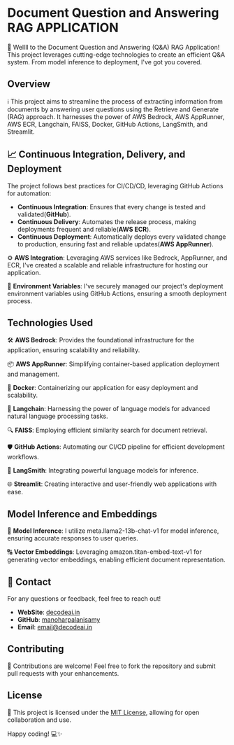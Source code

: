 # Document Question and Answering RAG APPLICATION

🚀 Wellll to the Document Question and Answering (Q&A) RAG Application! This project leverages cutting-edge technologies to create an efficient Q&A system. From model inference to deployment, I've got you covered.

## Overview

ℹ️ This project aims to streamline the process of extracting information from documents by answering user questions using the Retrieve and Generate (RAG) approach. It harnesses the power of AWS Bedrock, AWS AppRunner, AWS ECR, Langchain, FAISS, Docker, GitHub Actions, LangSmith, and Streamlit.

## 📈 Continuous Integration, Delivery, and Deployment

The project follows best practices for CI/CD/CD, leveraging GitHub Actions for automation:

- **Continuous Integration**: Ensures that every change is tested and validated(**GitHub**).
- **Continuous Delivery**: Automates the release process, making deployments frequent and reliable(**AWS ECR**).
- **Continuous Deployment**: Automatically deploys every validated change to production, ensuring fast and reliable updates(**AWS AppRunner**).


⚙️ **AWS Integration**: Leveraging AWS services like Bedrock, AppRunner, and ECR, I've created a scalable and reliable infrastructure for hosting our application.

🔑 **Environment Variables**: I've securely managed our project's deployment environment variables using GitHub Actions, ensuring a smooth deployment process.

## Technologies Used

🛠️ **AWS Bedrock**: Provides the foundational infrastructure for the application, ensuring scalability and reliability.

📦 **AWS AppRunner**: Simplifying container-based application deployment and management.

🐳 **Docker**: Containerizing our application for easy deployment and scalability.

🤖 **Langchain**: Harnessing the power of language models for advanced natural language processing tasks.

🔍 **FAISS**: Employing efficient similarity search for document retrieval.

🛡️ **GitHub Actions**: Automating our CI/CD pipeline for efficient development workflows.

🔗 **LangSmith**: Integrating powerful language models for inference.

🌐 **Streamlit**: Creating interactive and user-friendly web applications with ease.

## Model Inference and Embeddings

🧠 **Model Inference**: I utilize meta.llama2-13b-chat-v1 for model inference, ensuring accurate responses to user queries.

🔠 **Vector Embeddings**: Leveraging amazon.titan-embed-text-v1 for generating vector embeddings, enabling efficient document representation.

## 📧 Contact

For any questions or feedback, feel free to reach out!

- **WebSite**: [decodeai.in](https://decodeai.in)
- **GitHub**: [manoharpalanisamy](https://github.com/manoharpalanisamy)
- **Email**: [email@decodeai.in](mailto📧email@decodeai.in)

## Contributing

🤝 Contributions are welcome! Feel free to fork the repository and submit pull requests with your enhancements.

## License

📄 This project is licensed under the [MIT License](LICENSE), allowing for open collaboration and use.

Happy coding! 💻✨
